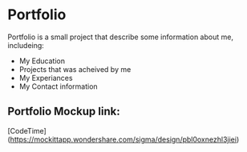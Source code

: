 # Portfolio

Portfolio is a small project that describe some information about me, includeing:

* My Education
* Projects that was acheived by me
* My Experiances
* My Contact information 

## Portfolio Mockup link:
[CodeTime] (https://mockittapp.wondershare.com/sigma/design/pbl0oxnezhl3jiei) 